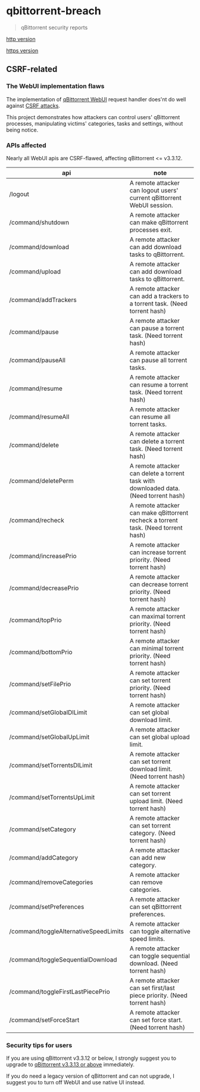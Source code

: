 # qbittorrent-breach

> qBittorrent security reports

[http version](http://opengg.github.io/qBittorrent-breach/)

[https version](https://opengg.github.io/qBittorrent-breach/)

## CSRF-related

### The WebUI implementation flaws

The implementation of [qBittorrent WebUI](https://github.com/qbittorrent/qBittorrent/wiki/WebUI-API-Documentation#get-alternative-speed-limits-state) request handler does'nt do well against [CSRF attacks](https://www.owasp.org/index.php/Cross-Site_Request_Forgery_(CSRF)_Prevention_Cheat_Sheet).

This project demonstrates how attackers can control users' qBittorrent processes, manipulating victims' categories, tasks and settings, without being notice.

### APIs affected

Nearly all WebUI apis are CSRF-flawed, affecting qBittorrent <= v3.3.12.

api                  | note
-|-
/logout              | A remote attacker can logout users' current qBittorrent WebUI session.
/command/shutdown    | A remote attacker can make qBittorrent processes exit.
/command/download    | A remote attacker can add download tasks to qBittorrent.
/command/upload      | A remote attacker can add download tasks to qBittorrent.
/command/addTrackers | A remote attacker can add a trackers to a torrent task. (Need torrent hash)
/command/pause       | A remote attacker can pause a torrent task. (Need torrent hash)
/command/pauseAll    | A remote attacker can pause all torrent tasks.
/command/resume      | A remote attacker can resume a torrent task. (Need torrent hash)
/command/resumeAll   | A remote attacker can resume all torrent tasks.
/command/delete      | A remote attacker can delete a torrent task. (Need torrent hash)
/command/deletePerm  | A remote attacker can delete a torrent task with downloaded data. (Need torrent hash)
/command/recheck     | A remote attacker can make qBittorrent recheck a torrent task. (Need torrent hash)
/command/increasePrio| A remote attacker can increase torrent priority. (Need torrent hash)
/command/decreasePrio| A remote attacker can decrease torrent priority. (Need torrent hash)
/command/topPrio     | A remote attacker can maximal torrent priority. (Need torrent hash)
/command/bottomPrio     | A remote attacker can minimal torrent priority. (Need torrent hash)
/command/setFilePrio     | A remote attacker can set torrent priority. (Need torrent hash)
/command/setGlobalDlLimit| A remote attacker can set global download limit.
/command/setGlobalUpLimit| A remote attacker can set global upload limit.
/command/setTorrentsDlLimit| A remote attacker can set torrent download limit. (Need torrent hash)
/command/setTorrentsUpLimit| A remote attacker can set torrent upload limit. (Need torrent hash)
/command/setCategory| A remote attacker can set torrent category. (Need torrent hash)
/command/addCategory| A remote attacker can add new category.
/command/removeCategories| A remote attacker can remove categories.
/command/setPreferences| A remote attacker can set qBittorrent preferences.
/command/toggleAlternativeSpeedLimits| A remote attacker can toggle alternative speed limits.
/command/toggleSequentialDownload| A remote attacker can toggle sequential download. (Need torrent hash)
/command/toggleFirstLastPiecePrio| A remote attacker can set first/last piece priority. (Need torrent hash)
/command/setForceStart| A remote attacker can set force start. (Need torrent hash)

### Security tips for users

If you are using qBittorrent v3.3.12 or below, I strongly suggest you to upgrade to [qBittorrent v3.3.13 or above](https://github.com/qbittorrent/qBittorrent/releases) immediately.

If you do need a legacy version of qBittorrent and can not upgrade, I suggest you to turn off WebUI and use native UI instead.
